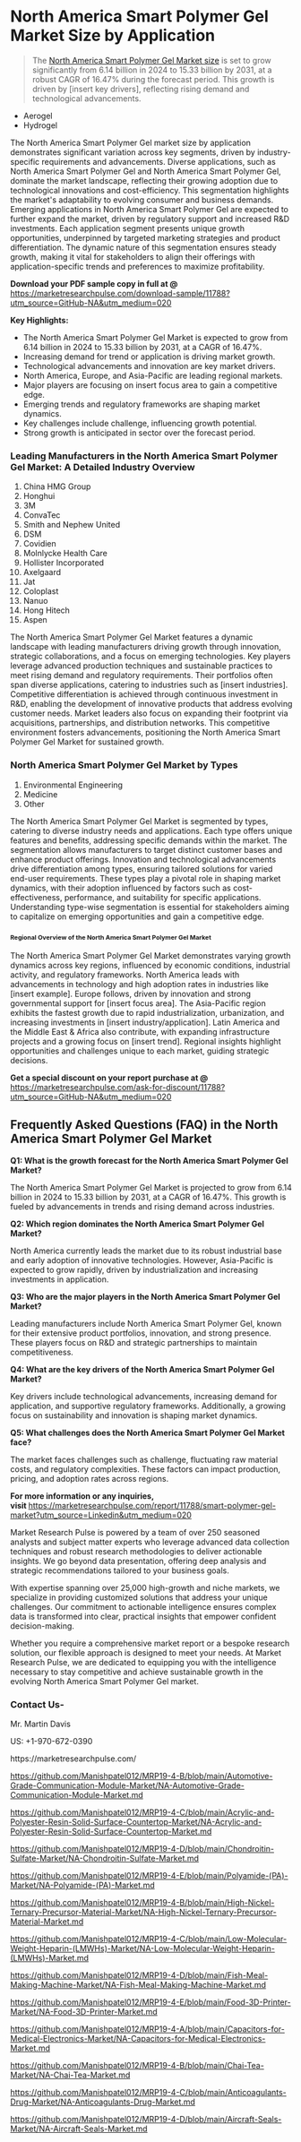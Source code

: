 <h1>North America Smart Polymer Gel Market&nbsp;Size by Application</h1><blockquote><p>The <a href="https://marketresearchpulse.com/download-sample/11788?utm_source=GitHub-NA&amp;utm_medium=020">North America Smart Polymer Gel Market size</a> is set to grow significantly from 6.14 billion in 2024 to 15.33 billion by 2031, at a robust CAGR of 16.47% during the forecast period. This growth is driven by [insert key drivers], reflecting rising demand and technological advancements.</p></blockquote><ul><li>Aerogel<li> Hydrogel</li></ul><p>The North America Smart Polymer Gel market size by application demonstrates significant variation across key segments, driven by industry-specific requirements and advancements. Diverse applications, such as North America Smart Polymer Gel and North America Smart Polymer Gel, dominate the market landscape, reflecting their growing adoption due to technological innovations and cost-efficiency. This segmentation highlights the market's adaptability to evolving consumer and business demands. Emerging applications in North America Smart Polymer Gel are expected to further expand the market, driven by regulatory support and increased R&D investments. Each application segment presents unique growth opportunities, underpinned by targeted marketing strategies and product differentiation. The dynamic nature of this segmentation ensures steady growth, making it vital for stakeholders to align their offerings with application-specific trends and preferences to maximize profitability.</p><p><strong>Download your PDF sample copy in full at @ </strong><a href="https://marketresearchpulse.com/download-sample/11788?utm_source=GitHub-NA&amp;utm_medium=020">https://marketresearchpulse.com/download-sample/11788?utm_source=GitHub-NA&amp;utm_medium=020</a></p><p><strong>Key Highlights: </strong></p><ul><li>The North America Smart Polymer Gel Market is expected to grow from 6.14 billion in 2024 to 15.33 billion by 2031, at a CAGR of 16.47%.</li><li>Increasing demand for trend or application is driving market growth.</li><li>Technological advancements and innovation are key market drivers.</li><li>North America, Europe, and Asia-Pacific are leading regional markets.</li><li>Major players are focusing on insert focus area to gain a competitive edge.</li><li>Emerging trends and regulatory frameworks are shaping market dynamics.</li><li>Key challenges include challenge, influencing growth potential.</li><li>Strong growth is anticipated in sector over the forecast period.</li></ul><h3>Leading Manufacturers in the North America Smart Polymer Gel Market: A Detailed Industry Overview</h3><ol><li>China HMG Group</li><li>Honghui</li><li>3M</li><li>ConvaTec</li><li>Smith and Nephew United</li><li>DSM</li><li>Covidien</li><li>Molnlycke Health Care</li><li>Hollister Incorporated</li><li>Axelgaard</li><li>Jat</li><li>Coloplast</li><li>Nanuo</li><li>Hong Hitech</li><li>Aspen</li></ol><div class="flex max-w-full flex-col flex-grow"><div class="min-h-8 text-message flex w-full flex-col items-end gap-2 whitespace-normal break-words [.text-message+&amp;]:mt-5" dir="auto" data-message-author-role="assistant" data-message-id="fd8432e4-4910-450d-b182-61b7bfb0a01f" data-message-model-slug="gpt-4o"><div class="flex w-full flex-col gap-1 empty:hidden first:pt-[3px]"><div class="markdown prose w-full break-words dark:prose-invert light"><p>The North America Smart Polymer Gel Market features a dynamic landscape with leading manufacturers driving growth through innovation, strategic collaborations, and a focus on emerging technologies. Key players leverage advanced production techniques and sustainable practices to meet rising demand and regulatory requirements. Their portfolios often span diverse applications, catering to industries such as [insert industries]. Competitive differentiation is achieved through continuous investment in R&amp;D, enabling the development of innovative products that address evolving customer needs. Market leaders also focus on expanding their footprint via acquisitions, partnerships, and distribution networks. This competitive environment fosters advancements, positioning the North America Smart Polymer Gel Market for sustained growth.</p></div></div></div></div><h3>North America Smart Polymer Gel Market by Types</h3><ol><li>Environmental Engineering<li> Medicine<li> Other</li></ol><div class="flex max-w-full flex-col flex-grow"><div class="min-h-8 text-message flex w-full flex-col items-end gap-2 whitespace-normal break-words [.text-message+&amp;]:mt-5" dir="auto" data-message-author-role="assistant" data-message-id="084470be-0bb7-4664-bddf-5156b4f41249" data-message-model-slug="gpt-4o-mini"><div class="flex w-full flex-col gap-1 empty:hidden first:pt-[3px]"><div class="markdown prose w-full break-words dark:prose-invert light"><p>The North America Smart Polymer Gel Market is segmented by types, catering to diverse industry needs and applications. Each type offers unique features and benefits, addressing specific demands within the market. The segmentation allows manufacturers to target distinct customer bases and enhance product offerings. Innovation and technological advancements drive differentiation among types, ensuring tailored solutions for varied end-user requirements. These types play a pivotal role in shaping market dynamics, with their adoption influenced by factors such as cost-effectiveness, performance, and suitability for specific applications. Understanding type-wise segmentation is essential for stakeholders aiming to capitalize on emerging opportunities and gain a competitive edge.</p></div></div></div></div><h3><span style="font-size: 11px;">Regional Overview of the North America Smart Polymer Gel Market</span></h3><div class="flex max-w-full flex-col flex-grow"><div class="min-h-8 text-message flex w-full flex-col items-end gap-2 whitespace-normal break-words [.text-message+&amp;]:mt-5" dir="auto" data-message-author-role="assistant" data-message-id="e9038762-ce64-4e30-91c9-9bd413514231" data-message-model-slug="gpt-4o-mini"><div class="flex w-full flex-col gap-1 empty:hidden first:pt-[3px]"><div class="markdown prose w-full break-words dark:prose-invert light"><p>The North America Smart Polymer Gel Market demonstrates varying growth dynamics across key regions, influenced by economic conditions, industrial activity, and regulatory frameworks. North America leads with advancements in technology and high adoption rates in industries like [insert example]. Europe follows, driven by innovation and strong governmental support for [insert focus area]. The Asia-Pacific region exhibits the fastest growth due to rapid industrialization, urbanization, and increasing investments in [insert industry/application]. Latin America and the Middle East &amp; Africa also contribute, with expanding infrastructure projects and a growing focus on [insert trend]. Regional insights highlight opportunities and challenges unique to each market, guiding strategic decisions.</p></div></div></div></div><p><strong>Get a special discount on your report purchase at @ </strong><a href="https://marketresearchpulse.com/ask-for-discount/11788?utm_source=GitHub-NA&amp;utm_medium=020">https://marketresearchpulse.com/ask-for-discount/11788?utm_source=GitHub-NA&amp;utm_medium=020</a></p><h2>Frequently Asked Questions (FAQ) in the North America Smart Polymer Gel Market</h2><p><strong>Q1: What is the growth forecast for the North America Smart Polymer Gel Market?</strong></p><p>The North America Smart Polymer Gel Market is projected to grow from 6.14 billion in 2024 to 15.33 billion by 2031, at a CAGR of 16.47%. This growth is fueled by advancements in trends and rising demand across industries.</p><p><strong>Q2: Which region dominates the North America Smart Polymer Gel Market?</strong></p><p>North America currently leads the market due to its robust industrial base and early adoption of innovative technologies. However, Asia-Pacific is expected to grow rapidly, driven by industrialization and increasing investments in application.</p><p><strong>Q3: Who are the major players in the North America Smart Polymer Gel Market?</strong></p><p>Leading manufacturers include North America Smart Polymer Gel, known for their extensive product portfolios, innovation, and strong presence. These players focus on R&amp;D and strategic partnerships to maintain competitiveness.</p><p><strong>Q4: What are the key drivers of the North America Smart Polymer Gel Market?</strong></p><p>Key drivers include technological advancements, increasing demand for application, and supportive regulatory frameworks. Additionally, a growing focus on sustainability and innovation is shaping market dynamics.</p><p><strong>Q5: What challenges does the North America Smart Polymer Gel Market face?</strong></p><p>The market faces challenges such as challenge, fluctuating raw material costs, and regulatory complexities. These factors can impact production, pricing, and adoption rates across regions.</p><p><strong>For more information or any inquiries, visit&nbsp;</strong><a href="https://marketresearchpulse.com/report/11788/smart-polymer-gel-market?utm_source=Linkedin&utm_medium=020">https://marketresearchpulse.com/report/11788/smart-polymer-gel-market?utm_source=Linkedin&utm_medium=020</a></p><p>Market Research Pulse is powered by a team of over 250 seasoned analysts and subject matter experts who leverage advanced data collection techniques and robust research methodologies to deliver actionable insights. We go beyond data presentation, offering deep analysis and strategic recommendations tailored to your business goals.</p><p>With expertise spanning over 25,000 high-growth and niche markets, we specialize in providing customized solutions that address your unique challenges. Our commitment to actionable intelligence ensures complex data is transformed into clear, practical insights that empower confident decision-making.</p><p>Whether you require a comprehensive market report or a bespoke research solution, our flexible approach is designed to meet your needs. At Market Research Pulse, we are dedicated to equipping you with the intelligence necessary to stay competitive and achieve sustainable growth in the evolving North America Smart Polymer Gel market.</p><h3><strong>Contact Us-</strong></h3><p>Mr. Martin Davis</p><p>US: +1-970-672-0390</p><p>https://marketresearchpulse.com/</p><p><a href="https://github.com/Manishpatel012/MRP19-4-B/blob/main/Automotive-Grade-Communication-Module-Market/NA-Automotive-Grade-Communication-Module-Market.md">https://github.com/Manishpatel012/MRP19-4-B/blob/main/Automotive-Grade-Communication-Module-Market/NA-Automotive-Grade-Communication-Module-Market.md</a></p><p><a href="https://github.com/Manishpatel012/MRP19-4-C/blob/main/Acrylic-and-Polyester-Resin-Solid-Surface-Countertop-Market/NA-Acrylic-and-Polyester-Resin-Solid-Surface-Countertop-Market.md">https://github.com/Manishpatel012/MRP19-4-C/blob/main/Acrylic-and-Polyester-Resin-Solid-Surface-Countertop-Market/NA-Acrylic-and-Polyester-Resin-Solid-Surface-Countertop-Market.md</a></p><p><a href="https://github.com/Manishpatel012/MRP19-4-D/blob/main/Chondroitin-Sulfate-Market/NA-Chondroitin-Sulfate-Market.md">https://github.com/Manishpatel012/MRP19-4-D/blob/main/Chondroitin-Sulfate-Market/NA-Chondroitin-Sulfate-Market.md</a></p><p><a href="https://github.com/Manishpatel012/MRP19-4-E/blob/main/Polyamide-(PA)-Market/NA-Polyamide-(PA)-Market.md">https://github.com/Manishpatel012/MRP19-4-E/blob/main/Polyamide-(PA)-Market/NA-Polyamide-(PA)-Market.md</a></p><p><a href="https://github.com/Manishpatel012/MRP19-4-B/blob/main/High-Nickel-Ternary-Precursor-Material-Market/NA-High-Nickel-Ternary-Precursor-Material-Market.md">https://github.com/Manishpatel012/MRP19-4-B/blob/main/High-Nickel-Ternary-Precursor-Material-Market/NA-High-Nickel-Ternary-Precursor-Material-Market.md</a></p><p><a href="https://github.com/Manishpatel012/MRP19-4-C/blob/main/Low-Molecular-Weight-Heparin-(LMWHs)-Market/NA-Low-Molecular-Weight-Heparin-(LMWHs)-Market.md">https://github.com/Manishpatel012/MRP19-4-C/blob/main/Low-Molecular-Weight-Heparin-(LMWHs)-Market/NA-Low-Molecular-Weight-Heparin-(LMWHs)-Market.md</a></p><p><a href="https://github.com/Manishpatel012/MRP19-4-D/blob/main/Fish-Meal-Making-Machine-Market/NA-Fish-Meal-Making-Machine-Market.md">https://github.com/Manishpatel012/MRP19-4-D/blob/main/Fish-Meal-Making-Machine-Market/NA-Fish-Meal-Making-Machine-Market.md</a></p><p><a href="https://github.com/Manishpatel012/MRP19-4-E/blob/main/Food-3D-Printer-Market/NA-Food-3D-Printer-Market.md">https://github.com/Manishpatel012/MRP19-4-E/blob/main/Food-3D-Printer-Market/NA-Food-3D-Printer-Market.md</a></p><p><a href="https://github.com/Manishpatel012/MRP19-4-A/blob/main/Capacitors-for-Medical-Electronics-Market/NA-Capacitors-for-Medical-Electronics-Market.md">https://github.com/Manishpatel012/MRP19-4-A/blob/main/Capacitors-for-Medical-Electronics-Market/NA-Capacitors-for-Medical-Electronics-Market.md</a></p><p><a href="https://github.com/Manishpatel012/MRP19-4-B/blob/main/Chai-Tea-Market/NA-Chai-Tea-Market.md">https://github.com/Manishpatel012/MRP19-4-B/blob/main/Chai-Tea-Market/NA-Chai-Tea-Market.md</a></p><p><a href="https://github.com/Manishpatel012/MRP19-4-C/blob/main/Anticoagulants-Drug-Market/NA-Anticoagulants-Drug-Market.md">https://github.com/Manishpatel012/MRP19-4-C/blob/main/Anticoagulants-Drug-Market/NA-Anticoagulants-Drug-Market.md</a></p><p><a href="https://github.com/Manishpatel012/MRP19-4-D/blob/main/Aircraft-Seals-Market/NA-Aircraft-Seals-Market.md">https://github.com/Manishpatel012/MRP19-4-D/blob/main/Aircraft-Seals-Market/NA-Aircraft-Seals-Market.md</a></p>
